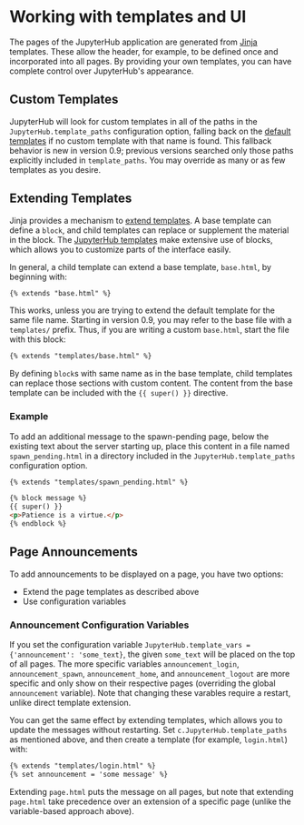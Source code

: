 # Working with templates and UI

The pages of the JupyterHub application are generated from
[Jinja](http://jinja.pocoo.org/) templates.  These allow the header, for
example, to be defined once and incorporated into all pages.  By providing
your own templates, you can have complete control over JupyterHub's
appearance.

## Custom Templates

JupyterHub will look for custom templates in all of the paths in the
`JupyterHub.template_paths` configuration option, falling back on the
[default templates](https://github.com/jupyterhub/jupyterhub/tree/master/share/jupyterhub/templates)
if no custom template with that name is found. This fallback
behavior is new in version 0.9; previous versions searched only those paths
explicitly included in `template_paths`. You may override as many
or as few templates as you desire.

## Extending Templates

Jinja provides a mechanism to [extend templates](http://jinja.pocoo.org/docs/2.10/templates/#template-inheritance).
A base template can define a `block`, and child templates can replace or
supplement the material in the block.  The 
[JupyterHub templates](https://github.com/jupyterhub/jupyterhub/tree/master/share/jupyterhub/templates)
make extensive use of blocks, which allows you to customize parts of the
interface easily.

In general, a child template can extend a base template, `base.html`, by beginning with:

```html
{% extends "base.html" %}
```

This works, unless you are trying to extend the default template for the same
file name.  Starting in version 0.9, you may refer to the base file with a
`templates/` prefix.  Thus, if you are writing a custom `base.html`, start the
file with this block:

```html
{% extends "templates/base.html" %}
```

By defining `block`s with same name as in the base template, child templates
can replace those sections with custom content.  The content from the base
template can be included with the `{{ super() }}` directive.

### Example

To add an additional message to the spawn-pending page, below the existing
text about the server starting up, place this content in a file named
`spawn_pending.html` in a directory included in the
`JupyterHub.template_paths` configuration option.

```html
{% extends "templates/spawn_pending.html" %}

{% block message %}
{{ super() }}
<p>Patience is a virtue.</p>
{% endblock %}
```

## Page Announcements

To add announcements to be displayed on a page, you have two options:

- Extend the page templates as described above
- Use configuration variables

### Announcement Configuration Variables

If you set the configuration variable `JupyterHub.template_vars =
{'announcement': 'some_text}`, the given `some_text` will be placed on
the top of all pages.  The more specific variables
`announcement_login`, `announcement_spawn`, `announcement_home`, and
`announcement_logout` are more specific and only show on their
respective pages (overriding the global `announcement` variable).
Note that changing these varables require a restart, unlike direct
template extension.

You can get the same effect by extending templates, which allows you
to update the messages without restarting.  Set
`c.JupyterHub.template_paths` as mentioned above, and then create a
template (for example, `login.html`) with:

```html
{% extends "templates/login.html" %}
{% set announcement = 'some message' %}
```

Extending `page.html` puts the message on all pages, but note that
extending `page.html` take precedence over an extension of a specific
page (unlike the variable-based approach above).
